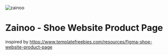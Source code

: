 ![zainoo](https://user-images.githubusercontent.com/62668154/130104061-5410225e-e31d-4a8d-9a34-763e87026919.PNG)

# Zainoo - Shoe Website Product Page
inspired by https://www.templatefreebies.com/resources/figma-shoe-website-product-page

